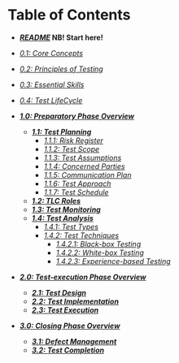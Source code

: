 # Table of Contents

* ***[README](/README.md)* NB! Start here!**
* *[0.1: Core Concepts](/0/1.Core_Concepts.md)*
* *[0.2: Principles of Testing](/0/2.Principles_of_Testing.md)*
* *[0.3: Essential Skills](/0/3.Essential_Skills.md)*
* *[0.4: Test LifeCycle](/0/4.Test_LifeCycle.md)*

* ***[1.0: Preparatory Phase Overview](/1/0.Preparatory_Phase_Overview.md)***
  * ***[1.1: Test Planning](/1/1.Test_Planning.md)***
    * *[1.1.1: Risk Register](/1/1/1.Risk_Register.md)*
    * *[1.1.2: Test Scope](/1/1/2.Test_Scope.md)*
    * *[1.1.3: Test Assumptions](/1/1/3.Test_Assumptions.md)*
    * *[1.1.4: Concerned Parties](/1/1/4.Concerned_Parties.md)*
    * *[1.1.5: Communication Plan](/1/1/5.Communication_Plan.md)*
    * *[1.1.6: Test Approach](/1/1/6.Test_Approach.md)*
    * *[1.1.7: Test Schedule](/1/1/7.Test_Schedule.md)*
  * ***[1.2: TLC Roles](/1/2.TLC_Roles.md)***
  * ***[1.3: Test Monitoring](/1/3.Test_Monitoring.md)***
  * ***[1.4: Test Analysis](/1/4.Test_Analysis.md)***
    * *[ 1.4.1: Test Types](/1/4/1.Test_Types.md)*
    * *[ 1.4.2: Test Techniques](/1/4/2.Test_Techniques.md)*
      * *[ 1.4.2.1: Black-box Testing](/1/4/2/1.Black_Box_Testing.md)*
      * *[ 1.4.2.2: White-box Testing](/1/4/2/2.White_Box_Testing.md)*
      * *[ 1.4.2.3: Experience-based Testing](/1/4/2/3.Experience_Based_Testing.md)*

* ***[2.0: Test-execution Phase Overview](/2/0.Test-execution_Phase_Overview.md)***
  * ***[2.1: Test Design](/2/1.Test_Design.md)***
  * ***[2.2: Test Implementation](/2/2.Test_Implementation.md)***
  * ***[2.3: Test Execution](/2/3.Test_execution.md)***

* ***[3.0: Closing Phase Overview](/3/0.Closing_Phase_Overview.md)***
  * ***[3.1: Defect Management](/3/1.Defect_Management.md)***
  * ***[3.2: Test Completion](/3/2.Test_Completion.md)***
